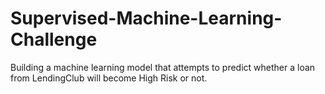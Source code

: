 # Supervised-Machine-Learning-Challenge
Building a machine learning model that attempts to predict whether a loan from LendingClub will become High Risk or not.
